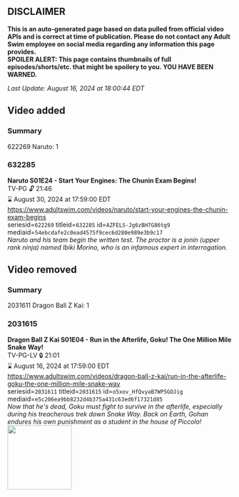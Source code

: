 ## DISCLAIMER
**This is an auto-generated page based on data pulled from official video APIs and is correct at time of publication. Please do not contact any Adult Swim employee on social media regarding any information this page provides.**  
**SPOILER ALERT: This page contains thumbnails of full episodes/shorts/etc. that might be spoilery to you. YOU HAVE BEEN WARNED.**  

_Last Update: August 16, 2024 at 18:00:44 EDT_
## Video added
### Summary
622269 Naruto: 1  
### 632285
**Naruto S01E24 - Start Your Engines: The Chunin Exam Begins!**  
TV-PG 🔓 21:46  
⌛ August 30, 2024 at 17:59:00 EDT  
https://www.adultswim.com/videos/naruto/start-your-engines-the-chunin-exam-begins  
seriesid=`622269` titleid=`632285` id=`AZFELS-Jg6zBH7G86tg9` mediaid=`54ebcdafe2c0ead4575f9cec6d280e989e3b9c17`  
_Naruto and his team begin the written test. The proctor is a jonin (upper rank ninja) named Ibiki Morino, who is an infamous expert in interrogation._  
## Video removed
### Summary
2031611 Dragon Ball Z Kai: 1  
### 2031615
**Dragon Ball Z Kai S01E04 - Run in the Afterlife, Goku! The One Million Mile Snake Way!**  
TV-PG-LV 🔒 21:01  
⌛ August 16, 2024 at 17:59:00 EDT  
https://www.adultswim.com/videos/dragon-ball-z-kai/run-in-the-afterlife-goku-the-one-million-mile-snake-way  
seriesid=`2031611` titleid=`2031615` id=`o5xov_HfQvyaB7WP5GOJig` mediaid=`e5c206ea9bb8232d4b375a431c63ed6f17321d85`  
_Now that he's dead, Goku must fight to survive in the afterlife, especially during his treacherous trek down Snake Way. Back on Earth, Gohan endures his own punishment as a student in the house of Piccolo!_  
<a href="https://i.cdn.turner.com/adultswim/big/image-upload/thumbnails/thumb-2_image-155684012071111.jpg"><img src="https://i.cdn.turner.com/adultswim/big/image-upload/thumbnails/thumb-2_image-155684012071111.jpg" height="144px" /></a>
